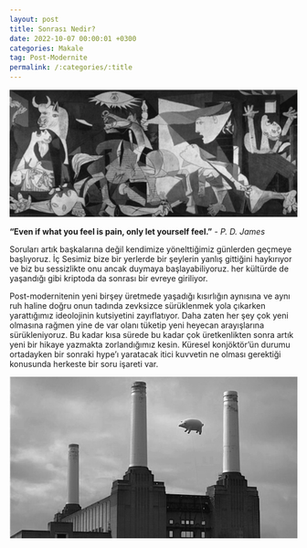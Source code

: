 ```yaml
---
layout: post
title: Sonrası Nedir?
date: 2022-10-07 00:00:01 +0300
categories: Makale
tag: Post-Modernite
permalink: /:categories/:title
---
```


![image](../images/guernica.png)

**“Even if what you feel is pain, only let yourself feel.”** _- P. D. James_

Soruları artık başkalarına değil kendimize  yönelttiğimiz günlerden geçmeye başlıyoruz.  İç Sesimiz bize bir yerlerde bir şeylerin yanlış gittiğini haykırıyor ve biz bu sessizlikte onu ancak duymaya başlayabiliyoruz. her kültürde de yaşandığı gibi kriptoda da sonrası bir evreye giriliyor.

Post-modernitenin yeni birşey üretmede yaşadığı kısırlığın aynısına ve aynı ruh haline doğru onun tadında zevksizce sürüklenmek yola çıkarken yarattığımız ideolojinin kutsiyetini zayıflatıyor. Daha zaten her şey çok yeni olmasına rağmen yine de var olanı tüketip yeni heyecan arayışlarına sürükleniyoruz. Bu kadar kısa sürede bu kadar çok üretkenlikten sonra artık yeni bir hikaye yazmakta zorlandığımız kesin. Küresel konjöktör’ün durumu ortadayken bir sonraki hype’ı yaratacak itici kuvvetin ne olması gerektiği konusunda herkeste bir soru işareti var. 

![image](../images/pfanimal.png)
